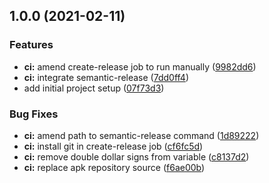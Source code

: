 ## 1.0.0 (2021-02-11)


### Features

* **ci:** amend create-release job to run manually ([9982dd6](https://gitlab.com/dwp/apply-for-pension-credit/gitlab-common-terraform-modules/project/commit/9982dd6652fb6e1af3025bb8cf25196ef2402ce2))
* **ci:** integrate semantic-release ([7dd0ff4](https://gitlab.com/dwp/apply-for-pension-credit/gitlab-common-terraform-modules/project/commit/7dd0ff4117763bef7a083f4351c5af49e7db61b6))
* add initial project setup ([07f73d3](https://gitlab.com/dwp/apply-for-pension-credit/gitlab-common-terraform-modules/project/commit/07f73d36af43b970efb4a9afe15991c38e9303b1))


### Bug Fixes

* **ci:** amend path to semantic-release command ([1d89222](https://gitlab.com/dwp/apply-for-pension-credit/gitlab-common-terraform-modules/project/commit/1d892227e9f4a2b1d2ce2c014c7bce6016515e6d))
* **ci:** install git in create-release job ([cf6fc5d](https://gitlab.com/dwp/apply-for-pension-credit/gitlab-common-terraform-modules/project/commit/cf6fc5dbe2888167468a3604fba1e5815dcb3945))
* **ci:** remove double dollar signs from variable ([c8137d2](https://gitlab.com/dwp/apply-for-pension-credit/gitlab-common-terraform-modules/project/commit/c8137d20ab94d7d6bed0ace9171b60008dfc05de))
* **ci:** replace apk repository source ([f6ae00b](https://gitlab.com/dwp/apply-for-pension-credit/gitlab-common-terraform-modules/project/commit/f6ae00b7815eaace5dc0ac76fbfe09d44c2087d7))
